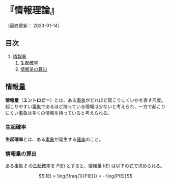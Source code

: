 # 『情報理論』

（最終更新： 2023-01-14）


## 目次

1. [情報量](#情報量)
	1. [生起確率](#生起確率)
	1. [情報量の算出](#情報量の算出)


## 情報量

**情報量**（**エントロピー**）とは、ある[事象](../../../applied_mathematics/_/chapters/probability_and_statistics.md#確率)がどれほど起こりにくいかを表す尺度。起こりやすい[事象](../../../applied_mathematics/_/chapters/probability_and_statistics.md#確率)であるほど持っている情報は少ないと考えられ、一方で起こりにくい[事象](../../../applied_mathematics/_/chapters/probability_and_statistics.md#確率)は多くの情報を持っていると考えられる。

### 生起確率

**生起確率**とは、ある[事象](../../../applied_mathematics/_/chapters/probability_and_statistics.md#確率)が発生する[確率](../../../applied_mathematics/_/chapters/probability_and_statistics.md#確率)のこと。

### 情報量の算出

ある[事象](../../../applied_mathematics/_/chapters/probability_and_statistics.md#確率) $E$ の[生起確率](#生起確率)を $P(E)$ とすると、[情報量](#情報量) $I(E)$ は以下の式で求められる。

```math
I(E) = \log{\fraq{1}{P(E)}} = - \log{P(E)}
```
